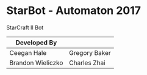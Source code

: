 # StarBot - Automaton 2017
StarCraft II Bot

|Developed By||
|---|---|
|Ceegan Hale|Gregory Baker|
|Brandon Wieliczko|Charles Zhai|
